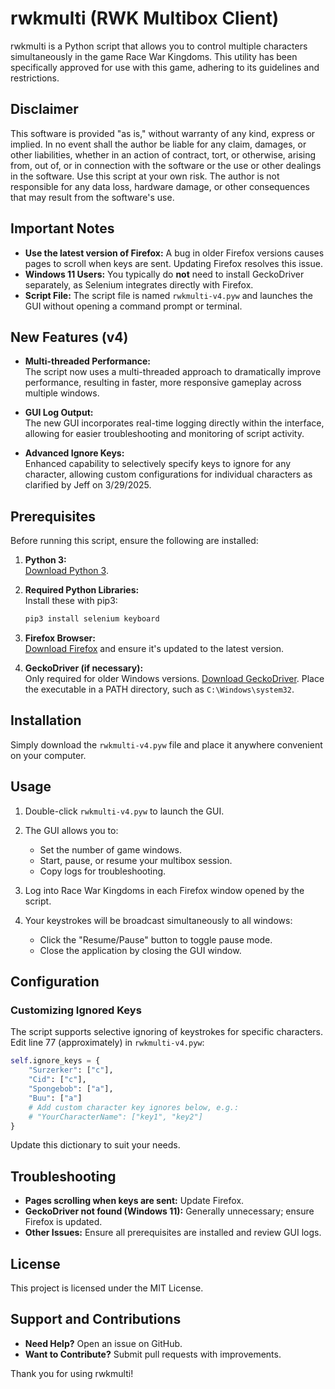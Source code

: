 
# rwkmulti (RWK Multibox Client)

rwkmulti is a Python script that allows you to control multiple characters simultaneously in the game Race War Kingdoms. This utility has been specifically approved for use with this game, adhering to its guidelines and restrictions.

## Disclaimer

This software is provided "as is," without warranty of any kind, express or implied. In no event shall the author be liable for any claim, damages, or other liabilities, whether in an action of contract, tort, or otherwise, arising from, out of, or in connection with the software or the use or other dealings in the software. Use this script at your own risk. The author is not responsible for any data loss, hardware damage, or other consequences that may result from the software's use.

## Important Notes

- **Use the latest version of Firefox:** A bug in older Firefox versions causes pages to scroll when keys are sent. Updating Firefox resolves this issue.
- **Windows 11 Users:** You typically do **not** need to install GeckoDriver separately, as Selenium integrates directly with Firefox.
- **Script File:** The script file is named `rwkmulti-v4.pyw` and launches the GUI without opening a command prompt or terminal.

## New Features (v4)

- **Multi-threaded Performance:**  
  The script now uses a multi-threaded approach to dramatically improve performance, resulting in faster, more responsive gameplay across multiple windows.

- **GUI Log Output:**  
  The new GUI incorporates real-time logging directly within the interface, allowing for easier troubleshooting and monitoring of script activity.

- **Advanced Ignore Keys:**  
  Enhanced capability to selectively specify keys to ignore for any character, allowing custom configurations for individual characters as clarified by Jeff on 3/29/2025.

## Prerequisites

Before running this script, ensure the following are installed:

1. **Python 3:**  
   [Download Python 3](https://www.python.org/downloads/).

2. **Required Python Libraries:**  
   Install these with pip3:
   ```sh
   pip3 install selenium keyboard
   ```

3. **Firefox Browser:**  
   [Download Firefox](https://www.mozilla.org/firefox/new/) and ensure it's updated to the latest version.

4. **GeckoDriver (if necessary):**  
   Only required for older Windows versions. [Download GeckoDriver](https://github.com/mozilla/geckodriver/releases). Place the executable in a PATH directory, such as `C:\Windows\system32`.

## Installation

Simply download the `rwkmulti-v4.pyw` file and place it anywhere convenient on your computer.

## Usage

1. Double-click `rwkmulti-v4.pyw` to launch the GUI.

2. The GUI allows you to:
   - Set the number of game windows.
   - Start, pause, or resume your multibox session.
   - Copy logs for troubleshooting.

3. Log into Race War Kingdoms in each Firefox window opened by the script.

4. Your keystrokes will be broadcast simultaneously to all windows:
   - Click the "Resume/Pause" button to toggle pause mode.
   - Close the application by closing the GUI window.

## Configuration

### Customizing Ignored Keys

The script supports selective ignoring of keystrokes for specific characters. Edit line 77 (approximately) in `rwkmulti-v4.pyw`:

```python
self.ignore_keys = {
    "Surzerker": ["c"],
    "Cid": ["c"],
    "Spongebob": ["a"],
    "Buu": ["a"]
    # Add custom character key ignores below, e.g.:
    # "YourCharacterName": ["key1", "key2"]
}
```

Update this dictionary to suit your needs.

## Troubleshooting

- **Pages scrolling when keys are sent:** Update Firefox.
- **GeckoDriver not found (Windows 11):** Generally unnecessary; ensure Firefox is updated.
- **Other Issues:** Ensure all prerequisites are installed and review GUI logs.

## License

This project is licensed under the MIT License.

## Support and Contributions

- **Need Help?** Open an issue on GitHub.
- **Want to Contribute?** Submit pull requests with improvements.

Thank you for using rwkmulti!
